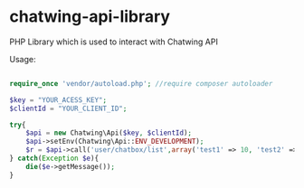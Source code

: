 chatwing-api-library
====================

PHP Library which is used to interact with Chatwing API

Usage:

```php

require_once 'vendor/autoload.php'; //require composer autoloader

$key = "YOUR_ACESS_KEY";
$clientId = "YOUR_CLIENT_ID";

try{
    $api = new Chatwing\Api($key, $clientId);
    $api->setEnv(Chatwing\Api::ENV_DEVELOPMENT);
    $r = $api->call('user/chatbox/list',array('test1' => 10, 'test2' => 100));    
} catch(Exception $e){
    die($e->getMessage());
}
```